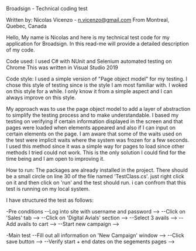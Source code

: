 Broadsign - Technical coding test

Written by: Nicolas Vicenzo - n.vicenzo@gmail.com
From Montreal, Quebec, Canada

Hello, My name is Nicolas and here is my technical test code for my 
application for Broadsign. In this read-me will provide a detailed
description of my code.

Code used: I used C# with NUnit and Selenium automated testing on Chrome
This was written in Visual Studio 2019

Code style: I used a simple version of "Page object model" for my testing. I chose this
style of testing since is the style I am most familiar with. I woked on this style for
a while. I only know it from a simple aspect and I can always improve on this style.

My approach was to use the page object model to add a layer of abstraction to simplify 
the testing process and to make understandable. 
I based my testing on verifying if certain information displayed in the screen
and that pages were loaded when elements appeared and also if I can 
input on certain elements on the page. I am aware that some of the waits used on the
test were implicit waits where the system was frozen for a few seconds. 
I used this method since it was a simple way for pages to load since other methods I 
tried could not work. This is the only solution I could find for the time being
and I am open to improving it.

How to run:
The packages are already installed in the project. There should be a small circle on line
30 of the file named 'TestClass.cs'. just right click on it and then click on 'run' 
and the test should run. i can confrom that this test is running on my local system.

I have structured the test as follows:

-Pre conditions
--Log into site with username and password -->
--Click on 'Sales' tab -->
--Click on 'Digital Avials' section -->
--Select 3 avails -->
--Add avails to cart -->
--Start new campaign -->

-Main test
--Fill out all information on 'New Campaign' window -->
--Click save button -->
--Verify start + end dates on the segements pages -->
